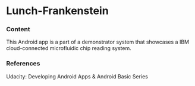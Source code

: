 # Lunch-Frankenstein
### Content
This Android app is a part of a demonstrator system that showcases a IBM cloud-connected microfluidic chip reading system. 

### References
Udacity: Developing Android Apps & Android Basic Series

